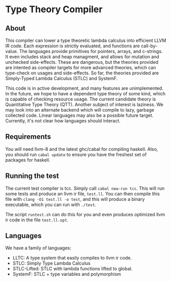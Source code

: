 # Type Theory Compiler

## About

This compiler can lower a type theoretic lambda calculus into efficient LLVM IR code.
Each expression is strictly evaluated, and functions are call-by-value.
The languages provide primitives for pointers, arrays, and c-strings. It even includes
stack and heap managment, and allows for mutation and unchecked side-effects.
These are dangerous, but the theories provided are intented as compiler targets
for more advanced theories, which can type-check on usages and side-effects. 
So far, the theories provided are Simply-Typed Lambda Calculus (STLC) and SystemF.

This code is in active development, and many features are unimplemented.
In the future, we hope to have a dependent type theory of some kind,
which is capable of checking resource usage. The current candidate theory
is Quantitative Type Theory (QTT).
Another subject of interest is laziness. We may look into an alternate
backend which will compile to lazy, garbage collected code.
Linear languages may also be a possible future target.
Currently, it's not clear how languages should interact.


## Requirements

You will need llvm-8 and the latest ghc/cabal for compiling haskell.
Also, you should run `cabal update` to ensure you have the freshest
set of packages for haskell.

## Running the test

The current test compiler is tcc. Simply call `cabal new-run tcc`.
This will run some tests and produce an llvm ir file, `test.ll`.
You can then compile this file with `clang -O1 test.ll -o test`, and this
will produce a binary executable, which you can run with `./test`.

The script `runtest.sh` can do this for you and even produces optimized
llvm ir code in the file `test.ll.opt`.


## Languages

We have a family of languages:
  - LLTC: A type system that easily compiles to llvm ir code.
  - STLC: Simply Type Lambda Calculus
  - STLC-Lifted: STLC with lambda functions lifted to global.
  - SystemF: STLC + type variables and polymorphism
